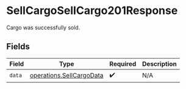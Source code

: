 # SellCargoSellCargo201Response

Cargo was successfully sold.


## Fields

| Field                                                                | Type                                                                 | Required                                                             | Description                                                          |
| -------------------------------------------------------------------- | -------------------------------------------------------------------- | -------------------------------------------------------------------- | -------------------------------------------------------------------- |
| `data`                                                               | [operations.SellCargoData](../../models/operations/sellcargodata.md) | :heavy_check_mark:                                                   | N/A                                                                  |